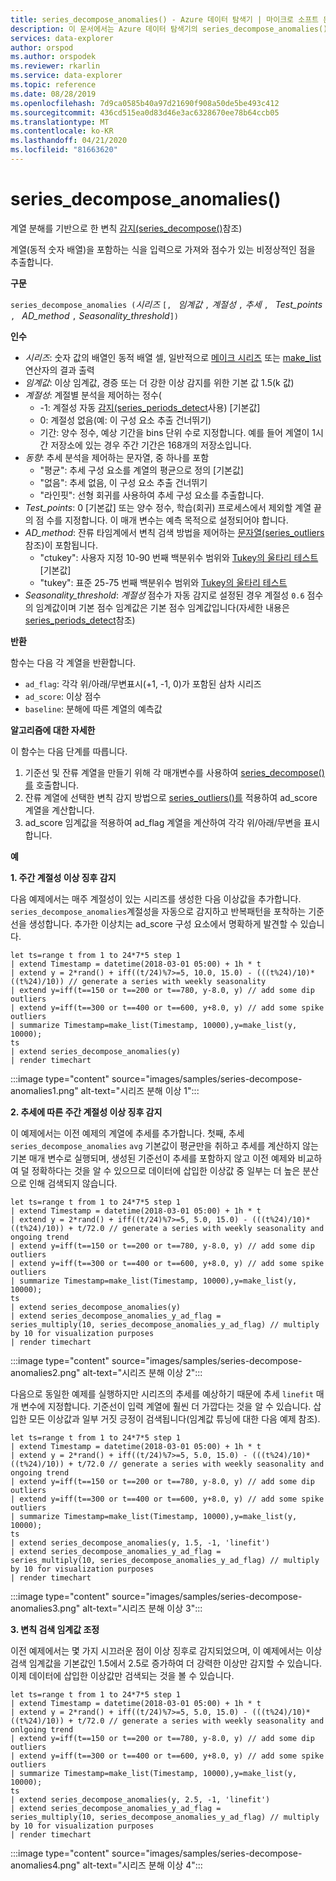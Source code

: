 ```yaml
---
title: series_decompose_anomalies() - Azure 데이터 탐색기 | 마이크로 소프트 문서
description: 이 문서에서는 Azure 데이터 탐색기의 series_decompose_anomalies()에 대해 설명합니다.
services: data-explorer
author: orspod
ms.author: orspodek
ms.reviewer: rkarlin
ms.service: data-explorer
ms.topic: reference
ms.date: 08/28/2019
ms.openlocfilehash: 7d9ca0585b40a97d21690f908a50de5be493c412
ms.sourcegitcommit: 436cd515ea0d83d46e3ac6328670ee78b64ccb05
ms.translationtype: MT
ms.contentlocale: ko-KR
ms.lasthandoff: 04/21/2020
ms.locfileid: "81663620"
---
```

# <a name="series_decompose_anomalies"></a>series_decompose_anomalies()

계열 분해를 기반으로 한 변칙 [감지(series_decompose()](series-decomposefunction.md)참조) 

계열(동적 숫자 배열)을 포함하는 식을 입력으로 가져와 점수가 있는 비정상적인 점을 추출합니다.

**구문**

`series_decompose_anomalies (`*시리즈* `[, ` *임계값* `,` *계절성* `,` *추세* `, ` *Test_points* `, ` *AD_method* `,` *Seasonality_threshold*`])`

**인수**

* *시리즈*: 숫자 값의 배열인 동적 배열 셀, 일반적으로 [메이크 시리즈](make-seriesoperator.md) 또는 [make_list](makelist-aggfunction.md) 연산자의 결과 출력
* *임계값*: 이상 임계값, 경증 또는 더 강한 이상 감지를 위한 기본 값 1.5(k 값)
* *계절성*: 계절별 분석을 제어하는 정수(
    * -1: 계절성 자동 [감지(series_periods_detect](series-periods-detectfunction.md)사용) [기본값] 
    * 0: 계절성 없음(예: 이 구성 요소 추출 건너뛰기)
    * 기간: 양수 정수, 예상 기간을 bins 단위 수로 지정합니다. 예를 들어 계열이 1시간 저장소에 있는 경우 주간 기간은 168개의 저장소입니다.
* *동향*: 추세 분석을 제어하는 문자열, 중 하나를 포함    
    * "평균": 추세 구성 요소를 계열의 평균으로 정의 [기본값]
    * "없음": 추세 없음, 이 구성 요소 추출 건너뛰기 
    * "라인핏": 선형 회귀를 사용하여 추세 구성 요소를 추출합니다.
* *Test_points*: 0 [기본값] 또는 양수 정수, 학습(회귀) 프로세스에서 제외할 계열 끝의 점 수를 지정합니다. 이 매개 변수는 예측 목적으로 설정되어야 합니다.
* *AD_method*: 잔류 타임계에서 변칙 검색 방법을 제어하는 [문자열(series_outliers](series-outliersfunction.md)참조)이 포함됩니다.    
    * "ctukey": 사용자 지정 10-90 번째 백분위수 범위와 [Tukey의 울타리 테스트](https://en.wikipedia.org/wiki/Outlier#Tukey's_fences) [기본값]
    * "tukey": 표준 25-75 번째 백분위수 범위와 [Tukey의 울타리 테스트](https://en.wikipedia.org/wiki/Outlier#Tukey's_fences)
* *Seasonality_threshold*: *계절성* 점수가 자동 감지로 설정된 경우 계절성 `0.6` 점수의 임계값이며 기본 점수 임계값은 기본 점수 임계값입니다(자세한 내용은 [series_periods_detect](series-periods-detectfunction.md)참조)


**반환**

 함수는 다음 각 계열을 반환합니다.

* `ad_flag`: 각각 위/아래/무변표시(+1, -1, 0)가 포함된 삼차 시리즈
* `ad_score`: 이상 점수
* `baseline`: 분해에 따른 계열의 예측값

**알고리즘에 대한 자세한**

이 함수는 다음 단계를 따릅니다.
1. 기준선 및 잔류 계열을 만들기 위해 각 매개변수를 사용하여 [series_decompose()를](series-decomposefunction.md) 호출합니다.
2. 잔류 계열에 선택한 변칙 감지 방법으로 [series_outliers()를](series-outliersfunction.md) 적용하여 ad_score 계열을 계산합니다.
3. ad_score 임계값을 적용하여 ad_flag 계열을 계산하여 각각 위/아래/무변을 표시합니다.
 
**예**

**1. 주간 계절성 이상 징후 감지**

다음 예제에서는 매주 계절성이 있는 시리즈를 생성한 다음 이상값을 추가합니다. `series_decompose_anomalies`계절성을 자동으로 감지하고 반복패턴을 포착하는 기준선을 생성합니다. 추가한 이상치는 ad_score 구성 요소에서 명확하게 발견할 수 있습니다.

```kusto
let ts=range t from 1 to 24*7*5 step 1 
| extend Timestamp = datetime(2018-03-01 05:00) + 1h * t 
| extend y = 2*rand() + iff((t/24)%7>=5, 10.0, 15.0) - (((t%24)/10)*((t%24)/10)) // generate a series with weekly seasonality
| extend y=iff(t==150 or t==200 or t==780, y-8.0, y) // add some dip outliers
| extend y=iff(t==300 or t==400 or t==600, y+8.0, y) // add some spike outliers
| summarize Timestamp=make_list(Timestamp, 10000),y=make_list(y, 10000);
ts 
| extend series_decompose_anomalies(y)
| render timechart  
```

:::image type="content" source="images/samples/series-decompose-anomalies1.png" alt-text="시리즈 분해 이상 1":::

**2. 추세에 따른 주간 계절성 이상 징후 감지**

이 예제에서는 이전 예제의 계열에 추세를 추가합니다. 첫째, 추세 `series_decompose_anomalies` `avg` 기본값이 평균만을 취하고 추세를 계산하지 않는 기본 매개 변수로 실행되며, 생성된 기준선이 추세를 포함하지 않고 이전 예제와 비교하여 덜 정확하다는 것을 알 수 있으므로 데이터에 삽입한 이상값 중 일부는 더 높은 분산으로 인해 검색되지 않습니다.

```kusto
let ts=range t from 1 to 24*7*5 step 1 
| extend Timestamp = datetime(2018-03-01 05:00) + 1h * t 
| extend y = 2*rand() + iff((t/24)%7>=5, 5.0, 15.0) - (((t%24)/10)*((t%24)/10)) + t/72.0 // generate a series with weekly seasonality and ongoing trend
| extend y=iff(t==150 or t==200 or t==780, y-8.0, y) // add some dip outliers
| extend y=iff(t==300 or t==400 or t==600, y+8.0, y) // add some spike outliers
| summarize Timestamp=make_list(Timestamp, 10000),y=make_list(y, 10000);
ts 
| extend series_decompose_anomalies(y)
| extend series_decompose_anomalies_y_ad_flag = 
series_multiply(10, series_decompose_anomalies_y_ad_flag) // multiply by 10 for visualization purposes
| render timechart   
```
:::image type="content" source="images/samples/series-decompose-anomalies2.png" alt-text="시리즈 분해 이상 2":::

다음으로 동일한 예제를 실행하지만 시리즈의 추세를 예상하기 때문에 추세 `linefit` 매개 변수에 지정합니다. 기준선이 입력 계열에 훨씬 더 가깝다는 것을 알 수 있습니다. 삽입한 모든 이상값과 일부 거짓 긍정이 검색됩니다(임계값 튜닝에 대한 다음 예제 참조).

```kusto
let ts=range t from 1 to 24*7*5 step 1 
| extend Timestamp = datetime(2018-03-01 05:00) + 1h * t 
| extend y = 2*rand() + iff((t/24)%7>=5, 5.0, 15.0) - (((t%24)/10)*((t%24)/10)) + t/72.0 // generate a series with weekly seasonality and ongoing trend
| extend y=iff(t==150 or t==200 or t==780, y-8.0, y) // add some dip outliers
| extend y=iff(t==300 or t==400 or t==600, y+8.0, y) // add some spike outliers
| summarize Timestamp=make_list(Timestamp, 10000),y=make_list(y, 10000);
ts 
| extend series_decompose_anomalies(y, 1.5, -1, 'linefit')
| extend series_decompose_anomalies_y_ad_flag = 
series_multiply(10, series_decompose_anomalies_y_ad_flag) // multiply by 10 for visualization purposes
| render timechart  
```

:::image type="content" source="images/samples/series-decompose-anomalies3.png" alt-text="시리즈 분해 이상 3":::

**3. 변칙 검색 임계값 조정**

이전 예제에서는 몇 가지 시끄러운 점이 이상 징후로 감지되었으며, 이 예제에서는 이상 검색 임계값을 기본값인 1.5에서 2.5로 증가하여 더 강력한 이상만 감지할 수 있습니다. 이제 데이터에 삽입한 이상값만 검색되는 것을 볼 수 있습니다.

```kusto
let ts=range t from 1 to 24*7*5 step 1 
| extend Timestamp = datetime(2018-03-01 05:00) + 1h * t 
| extend y = 2*rand() + iff((t/24)%7>=5, 5.0, 15.0) - (((t%24)/10)*((t%24)/10)) + t/72.0 // generate a series with weekly seasonality and onlgoing trend
| extend y=iff(t==150 or t==200 or t==780, y-8.0, y) // add some dip outliers
| extend y=iff(t==300 or t==400 or t==600, y+8.0, y) // add some spike outliers
| summarize Timestamp=make_list(Timestamp, 10000),y=make_list(y, 10000);
ts 
| extend series_decompose_anomalies(y, 2.5, -1, 'linefit')
| extend series_decompose_anomalies_y_ad_flag = 
series_multiply(10, series_decompose_anomalies_y_ad_flag) // multiply by 10 for visualization purposes
| render timechart  
```

:::image type="content" source="images/samples/series-decompose-anomalies4.png" alt-text="시리즈 분해 이상 4":::
